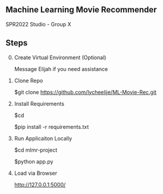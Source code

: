 ## Machine Learning Movie Recommender

SPR2022 Studio - Group X

## Steps

0) Create Virtual Environment (Optional)

    Message Elijah if you need assistance

1) Clone Repo

    $git clone https://github.com/lycheelije/ML-Movie-Rec.git

2) Install Requirements

    $cd <folder path>
    
    $pip install -r requirements.txt

3) Run Applicaiton Locally

    $cd mlmr-project
    
    $python app.py

4) Load via Browser

    http://127.0.0.1:5000/
